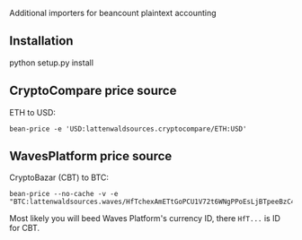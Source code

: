 Additional importers for beancount plaintext accounting

Installation
------------
python setup.py install

CryptoCompare price source
------------------------

ETH to USD:

	bean-price -e 'USD:lattenwaldsources.cryptocompare/ETH:USD'


WavesPlatform price source
------------------------

CryptoBazar (CBT) to BTC:

	bean-price --no-cache -v -e "BTC:lattenwaldsources.waves/HfTchexAmETtGoPCU1V72t6WNgPPoEsLjBTpeeBzC46L:BTC:BTC"

Most likely you will beed Waves Platform's currency ID, there `HfT...` is ID for CBT.
